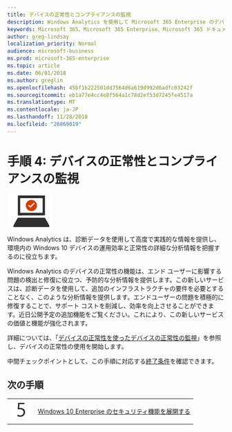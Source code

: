 ```yaml
---
title: デバイスの正常性とコンプライアンスの監視
description: Windows Analytics を使用して Microsoft 365 Enterprise のデバイスの正常性を監視するためのガイダンスです。
keywords: Microsoft 365、Microsoft 365 Enterprise、Microsoft 365 ドキュメント、Windows 10 Enterprise、Windows Analytics
author: greg-lindsay
localization_priority: Normal
audience: microsoft-business
ms.prod: microsoft-365-enterprise
ms.topic: article
ms.date: 06/01/2018
ms.author: greglin
ms.openlocfilehash: 45bf1b222501dd7564d6a619d992d6adfc03242f
ms.sourcegitcommit: eb1a77e4cc4e8f564a1c78d2ef53d7245fe4517a
ms.translationtype: MT
ms.contentlocale: ja-JP
ms.lasthandoff: 11/28/2018
ms.locfileid: "26869019"
---
```

# <a name="step-4-monitor-device-health-and-compliance"></a>手順 4: デバイスの正常性とコンプライアンスの監視

![](./media/deploy-foundation-infrastructure/win10enterprise_icon-small.png)

Windows Analytics は、診断データを使用して高度で実践的な情報を提供し、環境内の Windows 10 デバイスの運用効率と正常性の詳細な分析情報を把握するのに役立ちます。

Windows Analytics のデバイスの正常性の機能は、エンド ユーザーに影響する問題の検出と修復に役立つ、予防的な分析情報を提供します。この新しいサービスは、診断データを使用して、追加のインフラストラクチャの要件を必要とすることなく、このような分析情報を提供します。エンドユーザーの問題を積極的に修復することで、サポート コストを削減し、効率を向上させることができます。近日公開予定の追加機能をご覧ください。これにより、この新しいサービスの価値と機能が強化されます。

詳細については、「[デバイスの正常性を使ったデバイスの正常性の監視](https://docs.microsoft.com/windows/deployment/update/device-health-monitor)」を参照し、デバイスの正常性の使用を開始します。

中間チェックポイントとして、この手順に対応する[終了条件](windows10-exit-criteria.md#crit-windows10-step4)を確認できます。

## <a name="next-step"></a>次の手順

|||
|:-------|:-----|
|![](./media/stepnumbers/Step5.png)| [Windows 10 Enterprise のセキュリティ機能を展開する](windows10-enable-security-features.md) |
